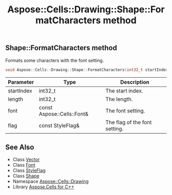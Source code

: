 ﻿---
title: Aspose::Cells::Drawing::Shape::FormatCharacters method
linktitle: FormatCharacters
second_title: Aspose.Cells for C++ API Reference
description: 'Aspose::Cells::Drawing::Shape::FormatCharacters method. Formats some characters with the font setting in C++.'
type: docs
weight: 16000
url: /cpp/aspose.cells.drawing/shape/formatcharacters/
---
## Shape::FormatCharacters method


Formats some characters with the font setting.

```cpp
void Aspose::Cells::Drawing::Shape::FormatCharacters(int32_t startIndex, int32_t length, const Aspose::Cells::Font &font, const StyleFlag &flag)
```


| Parameter | Type | Description |
| --- | --- | --- |
| startIndex | int32_t | The start index. |
| length | int32_t | The length. |
| font | const Aspose::Cells::Font\& | The font setting. |
| flag | const StyleFlag\& | The flag of the font setting. |

## See Also

* Class [Vector](../../../aspose.cells/vector/)
* Class [Font](../../../aspose.cells/font/)
* Class [StyleFlag](../../../aspose.cells/styleflag/)
* Class [Shape](../)
* Namespace [Aspose::Cells::Drawing](../../)
* Library [Aspose.Cells for C++](../../../)
